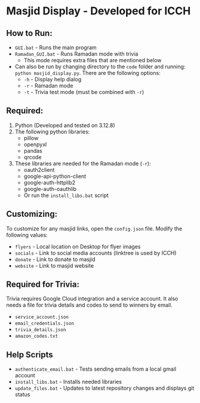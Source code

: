 # Masjid Display - Developed for ICCH

## How to Run:

- `GUI.bat` - Runs the main program
- `Ramadan_GUI.bat` - Runs Ramadan mode with trivia
  - This mode requires extra files that are mentioned below
- Can also be run by changing directory to the `code` folder and running: `python masjid_display.py`. There are the following options:
  - `-h` - Display help dialog
  - `-r` - Ramadan mode
  - `-t` - Trivia test mode  (must be combined with `-r`)

## Required:

1. Python (Developed and tested on 3.12.8)
2. The following python libraries:
   - pillow
   - openpyxl
   - pandas 
   - qrcode
3. These libraries are needed for the Ramadan mode (`-r`):
   - oauth2client
   - google-api-python-client
   - google-auth-httplib2
   - google-auth-oauthlib
   - Or run the `install_libs.bat` script

## Customizing:

To customize for any masjid links, open the `config.json` file. Modify the following values:
- `flyers` - Local location on Desktop for flyer images
- `socials` - Link to social media accounts (linktree is used by ICCH)
- `donate` - Link to donate to masjid
- `website` - Link to masjid website

## Required for Trivia:

Trivia requires Google Cloud integration and a service account. It also needs a file for trivia details and codes to send to winners by email.

 - `service_account.json`
 - `email_credentials.json`
 - `trivia_details.json`
 - `amazon_codes.txt`

## Help Scripts

- `authenticate_email.bat` - Tests sending emails from a local gmail account
- `install_libs.bat` - Installs needed libraries
- `update_files.bat` - Updates to latest repository changes and displays git status
